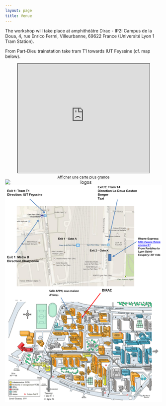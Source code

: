 ```yaml
---
layout: page
title: Venue
---
```


The workshop will take place at amphithéâtre Dirac - IP2I Campus de la Doua,  4, rue Enrico Fermi, Villeurbanne, 69622 France (Université Lyon 1 Tram Station).  

From Part-Dieu trainstation take tram T1 towards IUT Feyssine (cf. map below).

<div class="iframe-container">
<iframe width="425" height="350" frameborder="0" scrolling="no" marginheight="0" marginwidth="0" src="https://www.openstreetmap.org/export/embed.html?bbox=4.8661816120147705%2C45.78271741555836%2C4.868659973144532%2C45.78456172019691&amp;layer=mapnik&amp;marker=45.78363957550429%2C4.867420792579651" style="border: 1px solid black"></iframe><br/><small><a href="https://www.openstreetmap.org/?mlat=45.78364&amp;mlon=4.86742#map=19/45.78364/4.86742">Afficher une carte plus grande</a></small>
</div>

<style>
  .iframe-container {
		text-align:center;
  		width:100%;
  }
</style>

<center><img style="display: block; margin: auto;" alt="logos" src="/images/PhotoAmphiDirac.png"></center>


<center><img style="display: block; margin: auto;" alt="logos" src="/images/Map_Partdieu_bis.png"></center>


<center><img style="display: block; margin: auto;" alt="logos" src="/images/Plan_Doua_DIRAC_APPN.png"></center>
